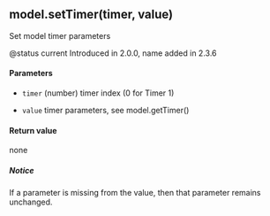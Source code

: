 <!-- This file was generated by the script. Do not edit it, any changes will be lost! -->

## model.setTimer(timer, value)



Set model timer parameters

@status current Introduced in 2.0.0, name added in 2.3.6


#### Parameters

* `timer` (number) timer index (0 for Timer 1)

* `value` timer parameters, see model.getTimer()



#### Return value

none

##### Notice
If a parameter is missing from the value, then
that parameter remains unchanged.


